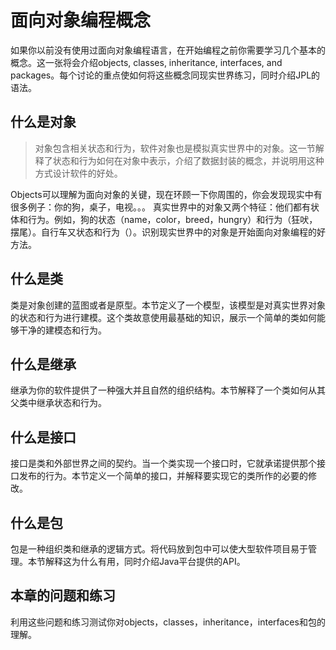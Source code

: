 # 面向对象编程概念
如果你以前没有使用过面向对象编程语言，在开始编程之前你需要学习几个基本的概念。这一张将会介绍objects, classes, inheritance, interfaces, and packages。每个讨论的重点使如何将这些概念同现实世界练习，同时介绍JPL的语法。
## 什么是对象
> 对象包含相关状态和行为，软件对象也是模拟真实世界中的对象。这一节解释了状态和行为如何在对象中表示，介绍了数据封装的概念，并说明用这种方式设计软件的好处。

Objects可以理解为面向对象的关键，现在环顾一下你周围的，你会发现现实中有很多例子：你的狗，桌子，电视。。。
真实世界中的对象又两个特征：他们都有状体和行为。例如，狗的状态（name，color，breed，hungry）和行为（狂吠，摆尾）。自行车又状态和行为（）。识别现实世界中的对象是开始面向对象编程的好方法。

## 什么是类
类是对象创建的蓝图或者是原型。本节定义了一个模型，该模型是对真实世界对象的状态和行为进行建模。这个类故意使用最基础的知识，展示一个简单的类如何能够干净的建模态和行为。
## 什么是继承
继承为你的软件提供了一种强大并且自然的组织结构。本节解释了一个类如何从其父类中继承状态和行为。
## 什么是接口
接口是类和外部世界之间的契约。当一个类实现一个接口时，它就承诺提供那个接口发布的行为。本节定义一个简单的接口，并解释要实现它的类所作的必要的修改。
## 什么是包
包是一种组织类和继承的逻辑方式。将代码放到包中可以使大型软件项目易于管理。本节解释这为什么有用，同时介绍Java平台提供的API。
## 本章的问题和练习
利用这些问题和练习测试你对objects，classes，inheritance，interfaces和包的理解。